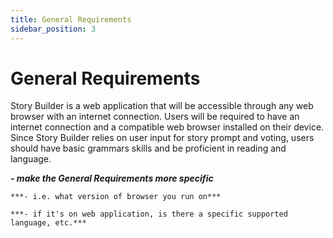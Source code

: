 ```yaml
---
title: General Requirements
sidebar_position: 3
---
```


# General Requirements
Story Builder is a web application that will be accessible through any web browser with an internet connection. Users will be required to have an internet connection and a compatible web browser installed on their device. Since Story Builder relies on user input for story prompt and voting, users should have basic grammars skills and be proficient in reading and language.

***- make the General Requirements more specific***
    
    ***- i.e. what version of browser you run on***
    
    ***- if it's on web application, is there a specific supported language, etc.***